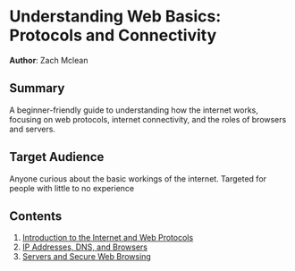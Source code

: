 # Understanding Web Basics: Protocols and Connectivity

**Author**: Zach Mclean

## Summary
A beginner-friendly guide to understanding how the internet works, focusing on web protocols, internet connectivity, and the roles of browsers and servers.

## Target Audience
Anyone curious about the basic workings of the internet. 
Targeted for people with little to no experience 

## Contents
1. [Introduction to the Internet and Web Protocols](Webintro.md)
2. [IP Addresses, DNS, and Browsers](IP-DNS&Browser.md)
3. [Servers and Secure Web Browsing](Servers&Browsing.md)
